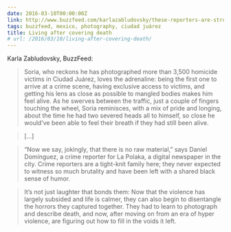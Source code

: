 ```yaml
---
date: 2016-03-10T00:00:00Z
link: http://www.buzzfeed.com/karlazabludovsky/these-reporters-are-struggling-to-adjust-to-life-after-cover
tags: buzzfeed, mexico, photography, ciudad juárez
title: Living after covering death
# url: /2016/03/10/living-after-covering-death/
---
```


Karla Zabludovsky, BuzzFeed:

>Soria, who reckons he has photographed more than 3,500 homicide victims in Ciudad Juárez, loves the adrenaline: being the first one to arrive at a crime scene, having exclusive access to victims, and getting his lens as close as possible to mangled bodies makes him feel alive. As he swerves between the traffic, just a couple of fingers touching the wheel, Soria reminisces, with a mix of pride and longing, about the time he had two severed heads all to himself, so close he would’ve been able to feel their breath if they had still been alive.

> [...]

> “Now we say, jokingly, that there is no raw material,” says Daniel Domínguez, a crime reporter for La Polaka, a digital newspaper in the city. Crime reporters are a tight-knit family here; they never expected to witness so much brutality and have been left with a shared black sense of humor.

> It’s not just laughter that bonds them: Now that the violence has largely subsided and life is calmer, they can also begin to disentangle the horrors they captured together. They had to learn to photograph and describe death, and now, after moving on from an era of hyper violence, are figuring out how to fill in the voids it left.